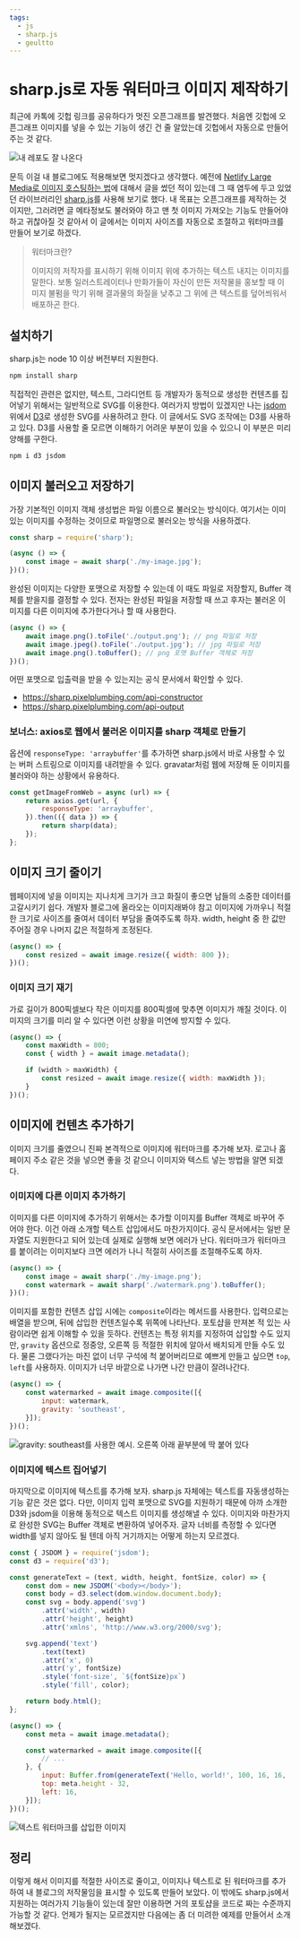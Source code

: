 ```yaml
---
tags:
  - js
  - sharp.js
  - geultto
---
```


# sharp.js로 자동 워터마크 이미지 제작하기

최근에 카톡에 깃헙 링크를 공유하다가 멋진 오픈그래프를 발견했다. 처음엔 깃헙에 오픈그래프 이미지를 넣을 수 있는 기능이 생긴 건 줄 알았는데 깃헙에서 자동으로 만들어주는 것 같다.

![내 레포도 잘 나온다](./assets/opengraph.png)

문득 이걸 내 블로그에도 적용해보면 멋지겠다고 생각했다. 예전에 [Netlify Large Media로 이미지 호스팅하는 법](/post/netlify-large-media)에 대해서 글을 썼던 적이 있는데 그 때 염두에 두고 있었던 라이브러리인 [sharp.js](https://sharp.pixelplumbing.com)를 사용해 보기로 했다. 내 목표는 오픈그래프를 제작하는 것이지만, 그러려면 글 메타정보도 불러와야 하고 맨 첫 이미지 가져오는 기능도 만들어야 하고 귀찮아질 것 같아서 이 글에서는 이미지 사이즈를 자동으로 조절하고 워터마크를 만들어 보기로 하겠다.

> 워터마크란?
>
> 이미지의 저작자를 표시하기 위해 이미지 위에 추가하는 텍스트 내지는 이미지를 말한다. 보통 일러스트레이터나 만화가들이 자신이 만든 저작물을 홍보할 때 이미지 불펌을 막기 위해 결과물의 화질을 낮추고 그 위에 큰 텍스트를 덮어씌워서 배포하곤 한다.

## 설치하기

sharp.js는 node 10 이상 버전부터 지원한다.

```sh
npm install sharp
```

직접적인 관련은 없지만, 텍스트, 그라디언트 등 개발자가 동적으로 생성한 컨텐츠를 집어넣기 위해서는 일반적으로 SVG를 이용한다. 여러가지 방법이 있겠지만 나는 [jsdom](https://github.com/jsdom/jsdom) 위에서 [D3](https://d3js.org)로 생성한 SVG를 사용하려고 한다. 이 글에서도 SVG 조작에는 D3를 사용하고 있다. D3를 사용할 줄 모르면 이해하기 어려운 부분이 있을 수 있으니 이 부분은 미리 양해를 구한다.

```sh
npm i d3 jsdom
```

## 이미지 불러오고 저장하기

가장 기본적인 이미지 객체 생성법은 파일 이름으로 불러오는 방식이다. 여기서는 이미 있는 이미지를 수정하는 것이므로 파일명으로 불러오는 방식을 사용하겠다.

```js
const sharp = require('sharp');

(async () => {
	const image = await sharp('./my-image.jpg');
})();
```

완성된 이미지는 다양한 포맷으로 저장할 수 있는데 이 때도 파일로 저장할지, Buffer 객체를 받을지를 결정할 수 있다. 전자는 완성된 파일을 저장할 때 쓰고 후자는 불러온 이미지를 다른 이미지에 추가한다거나 할 때 사용한다.

```js
(async () => {
	await image.png().toFile('./output.png'); // png 파일로 저장
	await image.jpeg().toFile('./output.jpg'); // jpg 파일로 저장
	await image.png().toBuffer(); // png 포맷 Buffer 객체로 저장
})();
```

어떤 포맷으로 입출력을 받을 수 있는지는 공식 문서에서 확인할 수 있다.

- <https://sharp.pixelplumbing.com/api-constructor>
- <https://sharp.pixelplumbing.com/api-output>

### 보너스: axios로 웹에서 불러온 이미지를 sharp 객체로 만들기

옵션에 `responseType: 'arraybuffer'`를 추가하면 sharp.js에서 바로 사용할 수 있는 버퍼 스트링으로 이미지를 내려받을 수 있다. gravatar처럼 웹에 저장해 둔 이미지를 불러와야 하는 상황에서 유용하다.

```js
const getImageFromWeb = async (url) => {
    return axios.get(url, {
        responseType: 'arraybuffer',
    }).then(({ data }) => {
        return sharp(data);
    });
};
```

## 이미지 크기 줄이기

웹페이지에 넣을 이미지는 지나치게 크기가 크고 화질이 좋으면 남들의 소중한 데이터를 고갈시키기 쉽다. 개발자 블로그에 올라오는 이미지래봐야 참고 이미지에 가까우니 적절한 크기로 사이즈를 줄여서 데이터 부담을 줄여주도록 하자. width, height 중 한 값만 주어질 경우 나머지 값은 적절하게 조정된다.

```js
(async() => {
	const resized = await image.resize({ width: 800 });
})();
```

### 이미지 크기 재기

가로 길이가 800픽셀보다 작은 이미지를 800픽셀에 맞추면 이미지가 깨질 것이다. 이미지의 크기를 미리 알 수 있다면 이런 상황을 미연에 방지할 수 있다.

```js
(async() => {
	const maxWidth = 800;
	const { width } = await image.metadata();

	if (width > maxWidth) {
		const resized = await image.resize({ width: maxWidth });
	}
})();
```

## 이미지에 컨텐츠 추가하기

이미지 크기를 줄였으니 진짜 본격적으로 이미지에 워터마크를 추가해 보자. 로고나 홈페이지 주소 같은 것을 넣으면 좋을 것 같으니 이미지와 텍스트 넣는 방법을 알면 되겠다.

### 이미지에 다른 이미지 추가하기

이미지를 다른 이미지에 추가하기 위해서는 추가할 이미지를 Buffer 객체로 바꾸어 주어야 한다. 이건 아래 소개할 텍스트 삽입에서도 마찬가지이다. 공식 문서에서는 일반 문자열도 지원한다고 되어 있는데 실제로 실행해 보면 에러가 난다. 워터마크가 워터마크를 붙이려는 이미지보다 크면 에러가 나니 적절히 사이즈를 조절해주도록 하자.

```js
(async() => {
	const image = await sharp('./my-image.png');
	const watermark = await sharp('./watermark.png').toBuffer();
})();
```

이미지를 포함한 컨텐츠 삽입 시에는 `composite`이라는 메서드를 사용한다. 입력으로는 배열을 받으며, 뒤에 삽입한 컨텐츠일수록 위쪽에 나타난다. 포토샵을 만져본 적 있는 사람이라면 쉽게 이해할 수 있을 듯하다. 컨텐츠는 특정 위치를 지정하여 삽입할 수도 있지만, `gravity` 옵션으로 정중앙, 오른쪽 등 적절한 위치에 알아서 배치되게 만들 수도 있다. 물론 그랬다가는 마진 없이 너무 구석에 척 붙어버리므로 예쁘게 만들고 싶으면 `top`, `left`를 사용하자. 이미지가 너무 바깥으로 나가면 나간 만큼이 잘려나간다.

```js
(async() => {
	const watermarked = await image.composite([{
		input: watermark,
		gravity: 'southeast',
	}]);
})();
```

![gravity: southeast를 사용한 예시. 오른쪽 아래 끝부분에 딱 붙어 있다](./assets/gravity.png)

### 이미지에 텍스트 집어넣기

마지막으로 이미지에 텍스트를 추가해 보자. sharp.js 자체에는 텍스트를 자동생성하는 기능 같은 것은 없다. 다만, 이미지 입력 포맷으로 SVG를 지원하기 때문에 아까 소개한 D3와 jsdom을 이용해 동적으로 텍스트 이미지를 생성해낼 수 있다. 이미지와 마찬가지로 완성한 SVG는 Buffer 객체로 변환하여 넣어주자. 글자 너비를 측정할 수 있다면 width를 넣지 않아도 될 텐데 아직 거기까지는 어떻게 하는지 모르겠다.

```js
const { JSDOM } = require('jsdom');
const d3 = require('d3');

const generateText = (text, width, height, fontSize, color) => {
    const dom = new JSDOM('<body></body>');
    const body = d3.select(dom.window.document.body);
    const svg = body.append('svg')
        .attr('width', width)
        .attr('height', height)
        .attr('xmlns', 'http://www.w3.org/2000/svg');

    svg.append('text')
        .text(text)
        .attr('x', 0)
        .attr('y', fontSize)
        .style('font-size', `${fontSize}px`)
        .style('fill', color);

    return body.html();
};

(async() => {
	const meta = await image.metadata();

	const watermarked = await image.composite([{
		// ...
	}, {
		input: Buffer.from(generateText('Hello, world!', 100, 16, 16, 'white')),
		top: meta.height - 32,
		left: 16,
	}]);
})();
```

![텍스트 워터마크를 삽입한 이미지](./assets/text-watermark.png)

## 정리

이렇게 해서 이미지를 적절한 사이즈로 줄이고, 이미지나 텍스트로 된 워터마크를 추가하여 내 블로그의 저작물임을 표시할 수 있도록 만들어 보았다. 이 밖에도 sharp.js에서 지원하는 여러가지 기능들이 있는데 잘만 이용하면 거의 포토샵을 코드로 짜는 수준까지 가능할 것 같다. 언제가 될지는 모르겠지만 다음에는 좀 더 미려한 예제를 만들어서 소개해보겠다.
